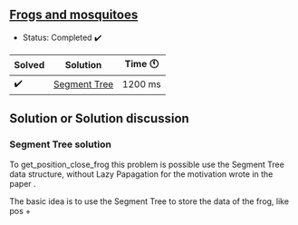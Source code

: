 ## [Frogs and mosquitoes](https://codeforces.com/contest/609/problem/F)

- Status: Completed :heavy_check_mark:

Solved | Solution | Time :clock11: |
--- | --- | --- |
:heavy_check_mark:  | [Segment Tree](https://codeforces.com/contest/609/submission/107077987) | 1200 ms |

## Solution or Solution discussion

### Segment Tree solution

To get_position_close_frog this problem is possible use the Segment Tree data structure, without Lazy Papagation for the motivation wrote in the
paper []().

The basic idea is to use the Segment Tree to store the data of the frog, like pos +


